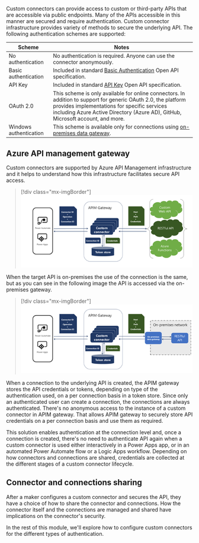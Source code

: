 Custom connectors can provide access to custom or third-party APIs that are accessible via public endpoints. Many of the APIs accessible in this manner are secured and require authentication. Custom connector infrastructure provides variety of methods to secure the underlying API. The following authentication schemes are supported:

|     Scheme                       |     Notes                                                                                                                                                                                                                                                       |
|----------------------------------|-----------------------------------------------------------------------------------------------------------------------------------------------------------------------------------------------------------------------------------------------------------------|
|     No authentication            |     No authentication   is required. Anyone can use the connector anonymously.                                                                                                                                                                                  |
|     Basic   authentication       |     Included in   standard [Basic Authentication](https://swagger.io/docs/specification/2-0/authentication/basic-authentication/?azure-portal=true) Open API specification.                                                                                                                                                                                       |
|     API Key                      |     Included in   standard [API Key](https://swagger.io/docs/specification/2-0/authentication/api-keys/?azure-portal=true) Open API specification.                                                                                                                                                                                                    |
|     OAuth 2.0                    |     This scheme   is only available for online connectors. In addition to support for generic   OAuth 2.0, the platform provides implementations for specific services   including Azure Active Directory (Azure AD), GitHub, Microsoft account, and   more.    |
|     Windows   authentication     |     This scheme   is available only for connections using [on-premises data gateway](https://docs.microsoft.com/data-integration/gateway/service-gateway-onprem/?azure-portal=true).                                                                                                                                                                           |

## Azure API management gateway

Custom connectors are supported by Azure API Management infrastructure and it helps to understand how this infrastructure facilitates secure API access.

> [!div class="mx-imgBorder"]
> [![Custom connector architecture illustrating role of APIM Gateway that manages token store for credentials.](../media/api-management-gateway.png)](../media/api-management-gateway.png#lightbox)

When the target API is on-premises the use of the connection is the same, but as you can see in the following image the API is accessed via the on-premises gateway.

> [!div class="mx-imgBorder"]
> [![Custom connector architecture when using on-premises data gateway.](../media/target-api-premises.png)](../media/target-api-premises.png#lightbox)

When a connection to the underlying API is created, the APIM gateway stores the API credentials or tokens, depending on type of the authentication used, on a per connection basis in a token store. Since only an authenticated user can create a connection, the connections are always authenticated. There's no anonymous access to the instance of a custom connector in APIM gateway. That allows APIM gateway to securely store API credentials on a per connection basis and use them as required.

This solution enables authentication at the connection level and, once a connection is created, there's no need to authenticate API again when a custom connector is used either interactively in a Power Apps app, or in an automated Power Automate flow or a Logic Apps workflow. Depending on how connectors and connections are shared, credentials are collected at the different stages of a custom connector lifecycle.

## Connector and connections sharing

After a maker configures a custom connector and secures the API, they have a choice of how to share the connector and connections. How the connector itself and the connections are managed and shared have implications on the connector's security.

In the rest of this module, we'll explore how to configure custom connectors for the different types of authentication.

